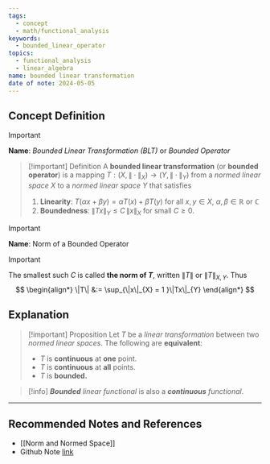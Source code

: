 ```yaml
---
tags:
  - concept
  - math/functional_analysis
keywords:
  - bounded_linear_operator
topics:
  - functional_analysis
  - linear_algebra
name: bounded linear transformation
date of note: 2024-05-05
---
```


## Concept Definition

>[!important]
>**Name**:  *Bounded Linear Transformation (BLT)* or *Bounded Operator*

>[!important] Definition
>A **bounded linear transformation** (or **bounded operator**) is a mapping $T: (X, \|\cdot\|_{X}) \rightarrow (Y, \|\cdot\|_{Y})$ from a *normed linear space* $X$ to a *normed linear space* $Y$ that satisfies 
> 
> 1. **Linearity**: $T(\alpha x + \beta y) = \alpha T(x) + \beta T(y)$ for all $x, y \in X$, $\alpha, \beta \in \mathbb{R}$ or $\mathbb{C}$
> 2. **Boundedness**: $\|Tx\|_{Y} \le C\,\|x\|_{X}$ for small $C \ge 0$.



>[!important]
>**Name**:  Norm of a Bounded Operator

>[!important]
> The smallest such $C$ is called **the norm of $T$**, written $\|T\|$ or $\|T\|_{X, Y}$. Thus
> $$
> \begin{align*}
> \|T\| &:= \sup_{\|x\|_{X} = 1 }\|Tx\|_{Y}
> \end{align*}
> $$


## Explanation

>[!important] Proposition
>Let $T$ be a *linear transformation* between two *normed linear spaces*. The following are **equivalent**:
> 
> - $T$ is **continuous** at **one** point.
> - $T$ is **continuous** at **all** points.
> - $T$ is **bounded.**

>[!info]
>*__Bounded__ linear functional* is also a *__continuous__ functional*.





-----------
##  Recommended Notes and References

- [[Norm and Normed Space]]
- Github Note [link](https://github.com/TianpeiLuke/SelfStudyNotes/tree/master/self-study/probability_and_measure_theory)